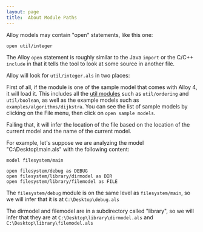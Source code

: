 ```yaml
---
layout: page
title:  About Module Paths
---
```


Alloy models may contain "open" statements, like this one:

	open util/integer

The Alloy `open` statement is roughly similar to the Java `import` or the C/C++ `include` in that it tells the tool to look at some source in another file.

Alloy will look for `util/integer.als` in two places:

First of all, if the module is one of the sample model that comes with Alloy 4, it will load it. 
This includes all the [util modules](util.html) such as `util/ordering` and `util/boolean`, as well as the 
example models such as `examples/algorithms/dijkstra`. You can see the list of sample models by 
clicking on the File menu, then click on `open sample models`.

Failing that, it will infer the location of the file based on the location of the current model and the name of the current model.

For example, let's suppose we are analyzing the model "C:\Desktop\main.als" with the following content:

	model filesystem/main

	open filesystem/debug as DEBUG
	open filesystem/library/dirmodel as DIR
	open filesystem/library/filemodel as FILE

The `filesystem/debug` module is on the same level as `filesystem/main`, so we will infer that it is at 
`C:\Desktop\debug.als`

The dirmodel and filemodel are in a subdirectory called "library", so we will infer that they 
are at `C:\Desktop\library\dirmodel.als` and `C:\Desktop\library\filemodel.als`
